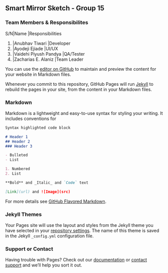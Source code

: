 ## Smart Mirror Sketch - Group 15

### Team Members & Responsibilites
S/N|Name                    |Responsibilities
1. |Anubhav Tiwari          |Developer
2. |Ayodeji Ejiade          |UI/UX 
3. |Vaidehi Piyush Pandya   |QA/Tester
4. |Zacharias E. Alaniz     |Team Leader

You can use the [editor on GitHub](https://github.com/ejiadedeji/SmartMirror/edit/master/README.md) to maintain and preview the content for your website in Markdown files.

Whenever you commit to this repository, GitHub Pages will run [Jekyll](https://jekyllrb.com/) to rebuild the pages in your site, from the content in your Markdown files.

### Markdown

Markdown is a lightweight and easy-to-use syntax for styling your writing. It includes conventions for

```markdown
Syntax highlighted code block

# Header 1
## Header 2
### Header 3

- Bulleted
- List

1. Numbered
2. List

**Bold** and _Italic_ and `Code` text

[Link](url) and ![Image](src)
```

For more details see [GitHub Flavored Markdown](https://guides.github.com/features/mastering-markdown/).

### Jekyll Themes

Your Pages site will use the layout and styles from the Jekyll theme you have selected in your [repository settings](https://github.com/ejiadedeji/SmartMirror/settings). The name of this theme is saved in the Jekyll `_config.yml` configuration file.

### Support or Contact

Having trouble with Pages? Check out our [documentation](https://help.github.com/categories/github-pages-basics/) or [contact support](https://github.com/contact) and we’ll help you sort it out.
